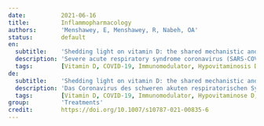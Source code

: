 ```yaml
---
date:          2021-06-16
title:         Inflammopharmacology
authors:       'Menshawey, E, Menshawey, R, Nabeh, OA'
status:        default
en:
  subtitle:    'Shedding light on vitamin D: the shared mechanistic and pathophysiological role between hypovitaminosis D and COVID-19 risk factors and complications'
  description: 'Severe acute respiratory syndrome coronavirus (SARS-COV-2) is the culprit of the Coronavirus Disease (COVID-19), which has infected approximately 173 million people and killed more than 3.73 million. At risk groups including diabetic and obese patients are more vulnerable to COVID-19-related complications and poor outcomes. Substantial evidence points to hypovitaminosis D as a risk factor for severe disease, the need for ICU, and mortality. 1,25(OH)D, a key regulator of calcium homeostasis, is believed to have various immune-regulatory roles including; promoting anti-inflammatory cytokines, down regulating pro-inflammatory cytokines, dampening entry and replication of SARS-COV-2, and the production of antimicrobial peptides. In addition, there are strong connections which suggest that dysregulated 1,25(OH)D levels play a mechanistic and pathophysiologic role in several disease processes that are shared with COVID-19 including: diabetes, obesity, acute respiratory distress syndrome (ARDS), cytokine storm, and even hypercoagulable states. With evidence continuing to grow for the case that low vitamin D status is a risk factor for COVID-19 disease and poor outcomes, there is a need now to address the public health efforts set in place to minimize infection, such as lock down orders, which may have inadvertently increased hypovitaminosis D in the general population and those already at risk (elderly, obese, and disabled). Moreover, there is a need to address the implications of this evidence and how we may apply the use of cheaply available supplementation, which has yet to overcome the near global concern of hypovitaminosis D. In our review, we exhaustively scope these shared pathophysiologic connections between COVID-19 and hypovitaminosis D.'
  tags:        [Vitamin D, COVID-19, Immunomodulator, Hypovitaminosis D, Vitamin D receptor]
de:
  subtitle:    'Shedding light on vitamin D: the shared mechanistic and pathophysiological role between hypovitaminosis D and COVID-19 risk factors and complications'
  description: 'Das Coronavirus des schweren akuten respiratorischen Syndroms (SARS-COV-2) ist der Verursacher der Coronavirus-Krankheit (COVID-19), die etwa 173 Millionen Menschen infiziert und mehr als 3,73 Millionen Menschen getötet hat. Risikogruppen, darunter Diabetiker und fettleibige Patienten, sind anfälliger für COVID-19-bedingte Komplikationen und schlechte Behandlungsergebnisse. Vieles deutet darauf hin, dass Hypovitaminose D ein Risikofaktor für schwere Erkrankungen, die Notwendigkeit einer Intensivstation und die Sterblichkeit ist. Es wird angenommen, dass 1,25(OH)D, ein wichtiger Regulator der Kalziumhomöostase, verschiedene immunregulatorische Funktionen hat, darunter die Förderung entzündungshemmender Zytokine, die Herunterregulierung entzündungsfördernder Zytokine, die Dämpfung des Eindringens und der Replikation von SARS-COV-2 und die Produktion antimikrobieller Peptide. Darüber hinaus gibt es starke Zusammenhänge, die darauf hindeuten, dass gestörte 1,25(OH)D-Spiegel eine mechanistische und pathophysiologische Rolle bei mehreren Krankheitsprozessen spielen, die mit COVID-19 gemeinsam sind, darunter Diabetes, Fettleibigkeit, akutes Atemnotsyndrom (ARDS), Zytokinsturm und sogar hyperkoagulable Zustände. Da sich die Beweise dafür mehren, dass ein niedriger Vitamin-D-Status ein Risikofaktor für COVID-19-Erkrankungen und schlechte Ergebnisse ist, müssen jetzt die Maßnahmen des öffentlichen Gesundheitswesens zur Minimierung von Infektionen, wie z. B. Abriegelungsmaßnahmen, angegangen werden, die möglicherweise unbeabsichtigt die Hypovitaminose D in der Allgemeinbevölkerung und bei bereits gefährdeten Personen (ältere, fettleibige und behinderte Menschen) erhöht haben. Darüber hinaus ist es notwendig, sich mit den Auswirkungen dieser Erkenntnisse zu befassen und mit der Frage, wie wir die Verwendung von billig erhältlichen Nahrungsergänzungsmitteln anwenden können, die das nahezu globale Problem der Hypovitaminose D noch nicht überwunden haben. In unserer Übersichtsarbeit gehen wir ausführlich auf diese gemeinsamen pathophysiologischen Zusammenhänge zwischen COVID-19 und Hypovitaminose D ein.' 
  tags:        [Vitamin D, COVID-19, Immunomodulator, Hypovitaminose D, Vitamin D-Rezeptor]
group:         'Treatments'
credit:        https://doi.org/10.1007/s10787-021-00835-6
---
```

